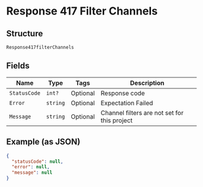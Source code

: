 
# Response 417 Filter Channels

## Structure

`Response417filterChannels`

## Fields

| Name | Type | Tags | Description |
|  --- | --- | --- | --- |
| `StatusCode` | `int?` | Optional | Response code |
| `Error` | `string` | Optional | Expectation Failed |
| `Message` | `string` | Optional | Channel filters are not set for this project |

## Example (as JSON)

```json
{
  "statusCode": null,
  "error": null,
  "message": null
}
```

